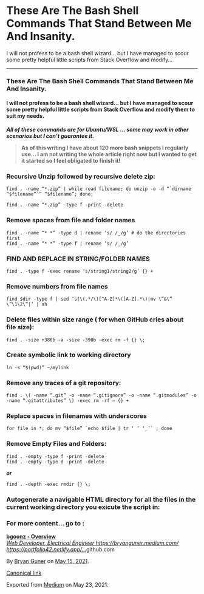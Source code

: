 

These Are The Bash Shell Commands That Stand Between Me And Insanity.
=====================================================================

I will not profess to be a bash shell wizard… but I have managed to scour some pretty helpful little scripts from Stack Overflow and modify…

------------------------------------------------------------------------

### These Are The Bash Shell Commands That Stand Between Me And Insanity.

#### I will not profess to be a bash shell wizard… but I have managed to scour some pretty helpful little scripts from Stack Overflow and modify them to suit my needs.

***All of these commands are for Ubuntu/WSL … some may work in other scenarios but I can’t guarantee it.***

> **As of this writing I have about 120 more bash snippets I regularly use… I am not writing the whole article right now but I wanted to get it started so I feel obligated to finish it!**

### Recursive Unzip followed by recursive delete zip:

    find . -name “*.zip” | while read filename; do unzip -o -d “`dirname “$filename”`” “$filename”; done;

    find . -name “*.zip” -type f -print -delete

### Remove spaces from file and folder names

    find . -name “* *” -type d | rename ‘s/ /_/g’ # do the directories first
    find . -name “* *” -type f | rename ‘s/ /_/g’

### FIND AND REPLACE IN STRING/FOLDER NAMES

    find . -type f -exec rename ‘s/string1/string2/g’ {} +

### Remove numbers from file names

    find $dir -type f | sed ‘s|\(.*/\)[^A-Z]*\([A-Z].*\)|mv \”&\” \”\1\2\”|’ | sh

### Delete files within size range ( for when GitHub cries about file size):

    find . -size +386b -a -size -390b -exec rm -f {} \;

### Create symbolic link to working directory

    ln -s “$(pwd)” ~/mylink

### **Remove any traces of a git repository:**

    find . \( -name “.git” -o -name “.gitignore” -o -name “.gitmodules” -o -name “.gitattributes” \) -exec rm -rf — {} +

### Replace spaces in filenames with underscores

    for file in *; do mv “$file” `echo $file | tr ‘ ‘ ‘_’` ; done

### Remove Empty Files and Folders:

    find . -empty -type f -print -delete
    find . -empty -type d -print -delete 

***or***

    find . -depth -exec rmdir {} \;

### Autogenerate a navigable HTML directory for all the files in the current working directory you exicute the script in:

### For more content… go to :

<a href="https://github.com/bgoonz" class="markup--anchor markup--mixtapeEmbed-anchor" title="https://github.com/bgoonz"><strong>bgoonz - Overview</strong><br />
<em>Web Developer, Electrical Engineer https://bryanguner.medium.com/ https://portfolio42.netlify.app/…</em>github.com</a><a href="https://github.com/bgoonz" class="js-mixtapeImage mixtapeImage u-ignoreBlock"></a>

By <a href="https://medium.com/@bryanguner" class="p-author h-card">Bryan Guner</a> on [May 15, 2021](https://medium.com/p/984865ba5d1b).

<a href="https://medium.com/@bryanguner/these-are-the-bash-shell-commands-that-stand-between-me-and-insanity-984865ba5d1b" class="p-canonical">Canonical link</a>

Exported from [Medium](https://medium.com) on May 23, 2021.
